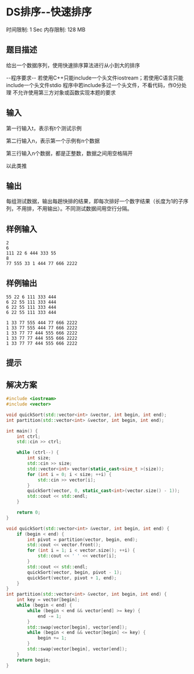 # DS排序--快速排序
时间限制: 1 Sec  内存限制: 128 MB

## 题目描述
给出一个数据序列，使用快速排序算法进行从小到大的排序

--程序要求--
若使用C++只能include一个头文件iostream；若使用C语言只能include一个头文件stdio
程序中若include多过一个头文件，不看代码，作0分处理
不允许使用第三方对象或函数实现本题的要求

## 输入
第一行输入t，表示有t个测试示例

第二行输入n，表示第一个示例有n个数据

第三行输入n个数据，都是正整数，数据之间用空格隔开

以此类推

## 输出
每组测试数据，输出每趟快排的结果，即每次排好一个数字结果（长度为1的子序列，不用排，不用输出）。不同测试数据间用空行分隔。

## 样例输入
    2
    6
    111 22 6 444 333 55
    8
    77 555 33 1 444 77 666 2222

## 样例输出
    55 22 6 111 333 444
    6 22 55 111 333 444
    6 22 55 111 333 444
    6 22 55 111 333 444
    
    1 33 77 555 444 77 666 2222
    1 33 77 555 444 77 666 2222
    1 33 77 77 444 555 666 2222
    1 33 77 77 444 555 666 2222
    1 33 77 77 444 555 666 2222
    

## 提示

## 解决方案
``` cpp
#include <iostream>
#include <vector>

void quickSort(std::vector<int> &vector, int begin, int end);
int partition(std::vector<int> &vector, int begin, int end);

int main() {
    int ctrl;
    std::cin >> ctrl;

    while (ctrl--) {
        int size;
        std::cin >> size;
        std::vector<int> vector(static_cast<size_t >(size));
        for (int i = 0; i < size; ++i) {
            std::cin >> vector[i];
        }
        quickSort(vector, 0, static_cast<int>(vector.size() - 1));
        std::cout << std::endl;
    }

    return 0;
}

void quickSort(std::vector<int> &vector, int begin, int end) {
    if (begin < end) {
        int pivot = partition(vector, begin, end);
        std::cout << vector.front();
        for (int i = 1; i < vector.size(); ++i) {
            std::cout << ' ' << vector[i];
        }
        std::cout << std::endl;
        quickSort(vector, begin, pivot - 1);
        quickSort(vector, pivot + 1, end);
    }
}
int partition(std::vector<int> &vector, int begin, int end) {
    int key = vector[begin];
    while (begin < end) {
        while (begin < end && vector[end] >= key) {
            end -= 1;
        }
        std::swap(vector[begin], vector[end]);
        while (begin < end && vector[begin] <= key) {
            begin += 1;
        }
        std::swap(vector[begin], vector[end]);
    }
    return begin;
}

```
